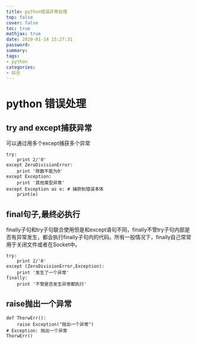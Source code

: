 ```yaml
---
title: python错误异常处理
top: false
cover: false
toc: true
mathjax: true
date: 2020-01-14 15:27:31
password:
summary:
tags:
- python
categories:
- 综合
---
```

# python 错误处理

## try and except捕获异常
可以通过用多个except捕获多个异常
```
try:
    print 2/'0'
except ZeroDivisionError:
    print '除数不能为0'
except Exception:
    print '其他类型异常'
except Exception as e: # 捕获到错误本体
    print(e)
```

## final句子,最终必执行
finally子句和try子句联合使用但是和except语句不同，finally不管try子句内部是否有异常发生，都会执行finally子句内的代码。所有一般情况下，finally自己常常用于关闭文件或者在Socket中。

```
try:
    print 2/'0'
except (ZeroDivisionError,Exception):
    print '发生了一个异常'
finally:
    print '不管是否发生异常都执行'
```

## raise抛出一个异常

```
def ThorwErr():
    raise Exception("抛出一个异常") 
# Exception: 抛出一个异常 
ThorwErr()
```